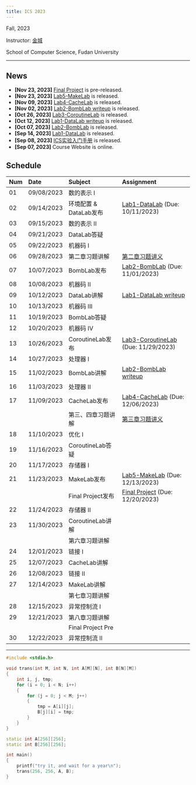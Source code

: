 ```yaml
---
title: ICS 2023
---
```


Fall, 2023

Instructor: [金城](https://cjinfdu.github.io/)

School of Computer Science, Fudan University

---


## News

- **[Nov 23, 2023]** [Final Project](PJ) is pre-released.
- **[Nov 23, 2023]** [Lab5-MakeLab](MakeLab) is released. 
- **[Nov 09, 2023]** [Lab4-CacheLab](CacheLab) is released. 
- **[Nov 02, 2023]** [Lab2-BombLab writeup](BombLab-Comment) is released.
- **[Oct 26, 2023]** [Lab3-CoroutineLab](CoroutineLab) is released. 
- **[Oct 12, 2023]** [Lab1-DataLab writeup](datalab-comment) is released.
- **[Oct 07, 2023]** [Lab2-BombLab](BombLab) is released. 
- **[Sep 14, 2023]** [Lab1-DataLab](DataLab) is released. 
- **[Sep 08, 2023]** [ICS实验入门手册](ICS实验入门手册) is released.
- **[Sep 07, 2023]** Course Website is online.

## Schedule

| Num  | Date       | Subject                       | Assignment                                          |
| :--- | :--------- | :---------------------------- | :-------------------------------------------------- |
| 01   | 09/08/2023 | 数的表示 I                    |                                                     |
| 02   | 09/14/2023 | 环境配置 & DataLab发布        | [Lab1-DataLab](DataLab) (Due: 10/11/2023)           |
| 03   | 09/15/2023 | 数的表示 II                   |                                                     |
| 04   | 09/21/2023 | DataLab答疑                   |                                                     |
| 05   | 09/22/2023 | 机器码 I                      |                                                     |
| 06   | 09/28/2023 | 第二章习题讲解                | [第二章习题讲义](Assignment1)                       |
| 07   | 10/07/2023 | BombLab发布                   | [Lab2-BombLab](BombLab) (Due: 11/01/2023)           |
| 08   | 10/08/2023 | 机器码 II                     |                                                     |
| 09   | 10/12/2023 | DataLab讲解                   | [Lab1-DataLab writeup](datalab-comment)             |
| 10   | 10/13/2023 | 机器码 III                    |                                                     |
| 11   | 10/19/2023 | BombLab答疑                   |                                                     |
| 12   | 10/20/2023 | 机器码 IV                     |                                                     |
| 13   | 10/26/2023 | CoroutineLab发布              | [Lab3-CoroutineLab](CoroutineLab) (Due: 11/29/2023) |
| 14   | 10/27/2023 | 处理器 I                      |                                                     |
| 15   | 11/02/2023 | BombLab讲解                   | [Lab2-BombLab writeup](BombLab-Comment)             |
| 16   | 11/03/2023 | 处理器 II                     |                                                     |
| 17   | 11/09/2023 | CacheLab发布                  | [Lab4-CacheLab](CacheLab) (Due: 12/06/2023)         |
|      |            | 第三、四章习题讲解            | [第三章习题讲义](Assignment2)                       |
| 18   | 11/10/2023 | 优化 I                        |                                                     |
| 19   | 11/16/2023 | CoroutineLab答疑              |                                                     |
| 20   | 11/17/2023 | 存储器 I                      |                                                     |
| 21   | 11/23/2023 | MakeLab发布                   | [Lab5-MakeLab](MakeLab) (Due: 12/13/2023)           |
|      |            | Final Project发布             | [Final Project](PJ) (Due: 12/20/2023)               |
| 22   | 11/24/2023 | 存储器 II                     |                                                     |
| 23   | 11/30/2023 | CoroutineLab讲解              |                                                     |
|      |            | 第六章习题讲解                |                                                     |
| 24   | 12/01/2023 | 链接 I                        |                                                     |
| 25   | 12/07/2023 | CacheLab讲解                  |                                                     |
| 26   | 12/08/2023 | 链接 II                       |                                                     |
| 27   | 12/14/2023 | MakeLab讲解                   |                                                     |
|      |            | 第七章习题讲解                |                                                     |
| 28   | 12/15/2023 | 异常控制流 I                  |                                                     |
| 29   | 12/21/2023 | 第八章习题讲解                |                                                     |
|      |            | Final Project Pre             |                                                     |
| 30   | 12/22/2023 | 异常控制流 II                 |                                                     |

---

```cpp
#include <stdio.h>

void trans(int M, int N, int A[M][N], int B[N][M])
{
    int i, j, tmp;
    for (i = 0; i < N; i++)
    {
        for (j = 0; j < M; j++)
        {
            tmp = A[i][j];
            B[j][i] = tmp;
        }
    }
}

static int A[256][256];
static int B[256][256];

int main()
{
    printf("try it, and wait for a year\n");
    trans(256, 256, A, B);
}
```

<!--
```cpp
#include <stdio.h>

#include "generator.h"

int main() {
    auto coro = []() -> libco::generator<const char> {
        const char str[] = "Hello, ICS 2023!\n";
        for (const auto ch : str) {
            co_yield ch;
        }
    }();

    for (const auto ch : coro) {
        std::cout << ch;
    }
}
```
-->
